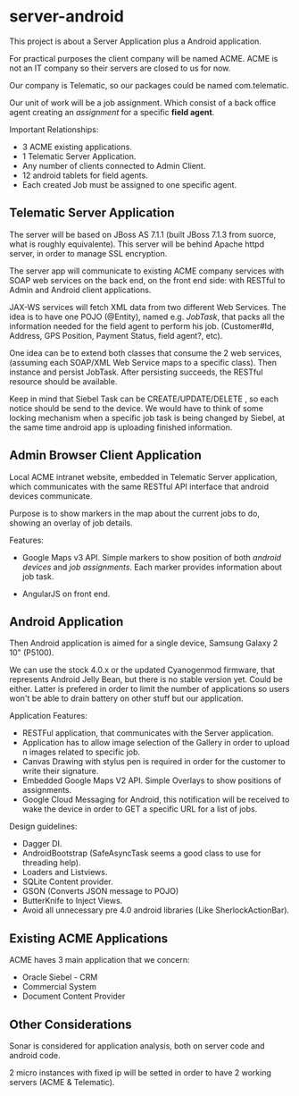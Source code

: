 server-android
==============

This project is about a Server Application plus a Android application.

For practical purposes the client company will be named ACME. ACME is not an IT company so their servers are closed to us for now. 

Our company is Telematic, so our packages could be named
com.telematic.

Our unit of work will be a job assignment. Which consist of a back office agent creating an *assignment* for a specific **field agent**.

Important Relationships:

* 3 ACME existing applications.
* 1 Telematic Server Application.
* Any number of clients connected to Admin Client.
* 12 android tablets for field agents.
* Each created Job must be assigned to one specific agent.


Telematic Server Application
-----------------

The server will be based on JBoss AS 7.1.1 (built JBoss 7.1.3 from suorce, what is roughly equivalente).  This server will be behind Apache
httpd server, in order to manage SSL encryption.

The server app will communicate to existing ACME company services with SOAP web services on the back end, on the front end side: with RESTful to Admin and Android client applications.

JAX-WS services will fetch XML data from two different Web Services. The idea is to have one POJO (@Entity), named e.g. *JobTask*, that packs all the information needed for the field agent to perform his job. (Customer#Id, Address, GPS Position, Payment Status, field agent?, etc).  

One idea can be to extend both classes that consume the 2 web services, (assuming each SOAP/XML Web Service maps to a specific class).  Then instance and persist JobTask. After persisting succeeds,  the RESTful resource should be available. 

Keep in mind that Siebel Task can be CREATE/UPDATE/DELETE , so each notice should be send  to the device. We would have to think of some locking mechanism when a specific job task is being changed by Siebel, at the same time android app is uploading finished information.


Admin Browser Client Application
----------------

Local ACME intranet website, embedded in Telematic Server application, which communicates with the same RESTful API interface that android devices communicate. 

Purpose is to show markers in the map about the current jobs to do, showing an overlay of job details. 


Features:

* Google Maps v3 API. Simple markers to show position of both *android devices* and *job assignments*.  Each marker provides information about job task. 

* AngularJS on front end. 

Android Application
-----------------

Then Android application is aimed for a single device, Samsung Galaxy 2 10" (P5100). 

We can use the stock 4.0.x or the updated Cyanogenmod firmware, that represents Android Jelly Bean, but there is no stable version yet. Could be either. Latter is prefered in order to limit the number of applications so users won't be able to drain battery on other stuff but our application.


Application Features: 

* RESTFul application, that communicates  with the Server application.
* Application has to allow image selection of the Gallery in order to upload n images related to specific job.
* Canvas Drawing with stylus pen is required in order for the customer to write their signature.
* Embedded Google Maps V2 API. Simple Overlays to show positions of assignments.
* Google Cloud Messaging for Android, this notification will be received to wake 
the device in order to GET a specific URL for a list of jobs.

Design guidelines:

* Dagger DI.
* AndroidBootstrap (SafeAsyncTask seems a good class to use for threading help).
* Loaders and Listviews.
* SQLite Content provider.
* GSON (Converts JSON message to POJO)
* ButterKnife to Inject Views.
* Avoid all unnecessary pre 4.0 android libraries (Like SherlockActionBar).



Existing ACME Applications
----------------

ACME haves 3 main application that we concern:

* Oracle Siebel - CRM 
* Commercial System
* Document Content Provider

Other Considerations
----------------
Sonar is considered for application analysis, both on server code and android code.

2 micro instances with fixed ip will be setted in order to have 2 working servers (ACME & Telematic).
